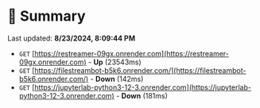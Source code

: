 # 📖 Summary
Last updated: **8/23/2024, 8:09:44 PM**

- `GET` [https://restreamer-09gx.onrender.com](https://restreamer-09gx.onrender.com) - **Up** (23543ms)
- `GET` [https://filestreambot-b5k6.onrender.com/](https://filestreambot-b5k6.onrender.com/) - **Down** (142ms)
- `GET` [https://jupyterlab-python3-12-3.onrender.com](https://jupyterlab-python3-12-3.onrender.com) - **Down** (181ms)
